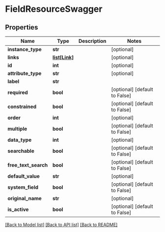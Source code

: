 # FieldResourceSwagger

## Properties
Name | Type | Description | Notes
------------ | ------------- | ------------- | -------------
**instance_type** | **str** |  | [optional] 
**links** | [**list[Link]**](Link.md) |  | [optional] 
**id** | **int** |  | [optional] 
**attribute_type** | **str** |  | [optional] 
**label** | **str** |  | 
**required** | **bool** |  | [optional] [default to False]
**constrained** | **bool** |  | [optional] [default to False]
**order** | **int** |  | [optional] 
**multiple** | **bool** |  | [optional] [default to False]
**data_type** | **int** |  | [optional] 
**searchable** | **bool** |  | [optional] [default to False]
**free_text_search** | **bool** |  | [optional] [default to False]
**default_value** | **str** |  | [optional] 
**system_field** | **bool** |  | [optional] [default to False]
**original_name** | **str** |  | [optional] 
**is_active** | **bool** |  | [optional] [default to False]

[[Back to Model list]](../README.md#documentation-for-models) [[Back to API list]](../README.md#documentation-for-api-endpoints) [[Back to README]](../README.md)


